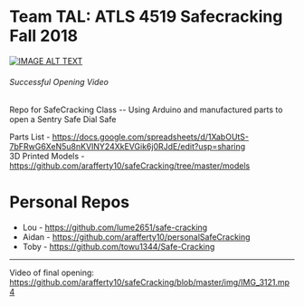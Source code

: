 # Team TAL: ATLS 4519 Safecracking Fall 2018

[![IMAGE ALT TEXT](http://img.youtube.com/vi/GAtKnZO2PP4/0.jpg)](http://www.youtube.com/watch?v=GAtKnZO2PP4 "ATLS 4519 Safe Cracking Success ")
###### Successful Opening Video

Repo for SafeCracking Class -- Using Arduino and manufactured parts to open a Sentry Safe Dial Safe

Parts List - https://docs.google.com/spreadsheets/d/1XabOUtS-7bFRwG6XeN5u8nKVINY24XkEVGik6j0RJdE/edit?usp=sharing  
3D Printed Models - https://github.com/arafferty10/safeCracking/tree/master/models


# Personal Repos
* Lou - https://github.com/lume2651/safe-cracking 
* Aidan - https://github.com/arafferty10/personalSafeCracking
* Toby - https://github.com/towu1344/Safe-Cracking

---
Video of final opening: https://github.com/arafferty10/safeCracking/blob/master/img/IMG_3121.mp4
